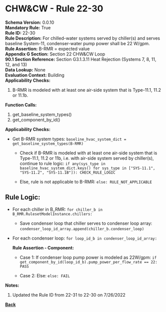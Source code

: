 
# CHW&CW - Rule 22-30  

**Schema Version:** 0.0.10   
**Mandatory Rule:** True   
**Rule ID:** 22-30  
**Rule Description:** For chilled-water systems served by chiller(s) and serves baseline System-11, condenser-water pump power shall be 22 W/gpm.  
**Rule Assertion:** B-RMR = expected value  
**Appendix G Section:** Section 22 CHW&CW Loop  
**90.1 Section Reference:** Section G3.1.3.11 Heat Rejection (Systems 7, 8, 11, 12, and 13)  
**Data Lookup:** None  
**Evaluation Context:** Building  
**Applicability Checks:**  

1. B-RMR is modeled with at least one air-side system that is Type-11.1, 11.2 or 11.1b.

**Function Calls:**  

1. get_baseline_system_types()
2. get_component_by_id()

**Applicability Checks:**  

- Get B-RMR system types: `baseline_hvac_system_dict = get_baseline_system_types(B-RMR)`

  - Check if B-RMR is modeled with at least one air-side system that is Type-11.1, 11.2 or 11b, i.e. with air-side system served by chiller(s), continue to rule logic: `if any(sys_type in baseline_hvac_system_dict.keys() for sys_type in ["SYS-11.1", "SYS-11.2", "SYS-11.1B"]): CHECK_RULE_LOGIC`

  - Else, rule is not applicable to B-RMR: `else: RULE_NOT_APPLICABLE`

## Rule Logic:

- For each chiller in B_RMR: `for chiller_b in B_RMR.RulesetModelInstance.chillers:`

  - Save condenser loop that chiller serves to condenser loop array: `condenser_loop_id_array.append(chiller_b.condenser_loop)`

- For each condenser loop: `for loop_id_b in condenser_loop_id_array:`

  **Rule Assertion - Component:**

  - Case 1: If condenser loop pump power is modeled as 22W/gpm: `if get_component_by_id(loop_id_b).pump_power_per_flow_rate == 22: PASS`

  - Case 2: Else: `else: FAIL`

**Notes:**

1. Updated the Rule ID from 22-31 to 22-30 on 7/26/2022

**[Back](../_toc.md)**
